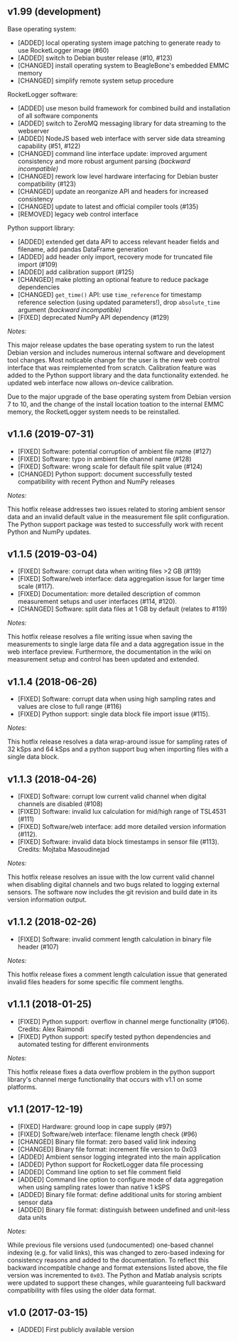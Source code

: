
## v1.99 (development)

Base operating system:
- [ADDED] local operating system image patching to generate ready to use RocketLogger image (#60)
- [ADDED] switch to Debian buster release (#10, #123)
- [CHANGED] install operating system to BeagleBone's embedded EMMC memory
- [CHANGED] simplify remote system setup procedure

RocketLogger software:
- [ADDED] use meson build framework for combined build and installation of all software components
- [ADDED] switch to ZeroMQ messaging library for data streaming to the webserver
- [ADDED] NodeJS based web interface with server side data streaming capability (#51, #122)
- [CHANGED] command line interface update: improved argument consistency and more robust argument parsing _(backward incompatible)_
- [CHANGED] rework low level hardware interfacing for Debian buster compatibility (#123)
- [CHANGED] update an reorganize API and headers for increased consistency
- [CHANGED] update to latest and official compiler tools (#135)
- [REMOVED] legacy web control interface

Python support library:
- [ADDED] extended get data API to access relevant header fields and filename, add pandas DataFrame generation
- [ADDED] add header only import, recovery mode for truncated file import (#109)
- [ADDED] add calibration support (#125)
- [CHANGED] make plotting an optional feature to reduce package dependencies
- [CHANGED] `get_time()` API: use `time_reference` for timestamp reference selection (using updated parameters!), drop `absolute_time` argument _(backward incompatible)_
- [FIXED] deprecated NumPy API dependency (#129)


_Notes:_

This major release updates the base operating system to run the latest Debian version and includes numerous internal software and development tool changes. Most noticable change for the user is the new web control interface that was reimplemented from scratch.
Calibration feature was added to the Python support library and the data functionality extended. he updated web interface now allows on-device calibration.

Due to the major upgrade of the base operating system from Debian version 7 to 10, and the change of the install location toation to the internal EMMC memory, the RocketLogger system needs to be reinstalled.


## v1.1.6 (2019-07-31)

- [FIXED] Software: potential corruption of ambient file name (#127)
- [FIXED] Software: typo in ambient file channel name (#128)
- [FIXED] Software: wrong scale for default file split value (#124)
- [CHANGED] Python support: document successfully tested compatibility with recent Python and NumPy releases

_Notes:_

This hotfix release addresses two issues related to storing ambient sensor data and an invalid default value in the measurement file split configuration. The Python support package was tested to successfully work with recent Python and NumPy updates.


## v1.1.5 (2019-03-04)

- [FIXED] Software: corrupt data when writing files >2 GB (#119)
- [FIXED] Software/web interface: data aggregation issue for larger time scale (#117).
- [FIXED] Documentation: more detailed description of common measurement setups and user interfaces (#114, #120).
- [CHANGED] Software: split data files at 1 GB by default (relates to #119)

_Notes:_

This hotfix release resolves a file writing issue when saving the measurements to single large data file and a data aggregation issue in the web interface preview. Furthermore, the documentation in the wiki on measurement setup and control has been updated and extended.


## v1.1.4 (2018-06-26)

- [FIXED] Software: corrupt data when using high sampling rates and values are close to full range (#116)
- [FIXED] Python support: single data block file import issue (#115).

_Notes:_

This hotfix release resolves a data wrap-around issue for sampling rates of 32 kSps and 64 kSps and a python support bug when importing files with a single data block.


## v1.1.3 (2018-04-26)

- [FIXED] Software: corrupt low current valid channel when digital channels are disabled (#108)
- [FIXED] Software: invalid lux calculation for mid/high range of TSL4531 (#111)
- [FIXED] Software/web interface: add more detailed version information (#112).
- [FIXED] Software: invalid data block timestamps in sensor file (#113). Credits: Mojtaba Masoudinejad

_Notes:_

This hotfix release resolves an issue with the low current valid channel when disabling digital channels and two bugs related to logging external sensors.
The software now includes the git revision and build date in its version information output.


## v1.1.2 (2018-02-26)

- [FIXED] Software: invalid comment length calculation in binary file header (#107)

_Notes:_

This hotfix release fixes a comment length calculation issue that generated invalid files headers for some specific file comment lengths.


## v1.1.1 (2018-01-25)

- [FIXED] Python support: overflow in channel merge functionality (#106). Credits: Alex Raimondi
- [FIXED] Python support: specify tested python dependencies and automated testing for different environments

_Notes:_

This hotfix release fixes a data overflow problem in the python support library's channel merge functionality that occurs with v1.1 on some platforms.


## v1.1 (2017-12-19)

- [FIXED] Hardware: ground loop in cape supply (#97)
- [FIXED] Software/web interface: filename length check (#96)
- [CHANGED] Binary file format: zero based valid link indexing
- [CHANGED] Binary file format: increment file version to 0x03
- [ADDED] Ambient sensor logging integrated into the main application
- [ADDED] Python support for RocketLogger data file processing
- [ADDED] Command line option to set file comment field
- [ADDED] Command line option to configure mode of data aggregation when using sampling rates lower than native 1 kSPS
- [ADDED] Binary file format: define additional units for storing ambient sensor data
- [ADDED] Binary file format: distinguish between undefined and unit-less data units

_Notes:_

While previous file versions used (undocumented) one-based channel indexing (e.g. for valid links), this was changed to zero-based indexing for consistency reasons and added to the documentation. To reflect this backward incompatible change and format extensions listed above, the file version was incremented to `0x03`. The Python and Matlab analysis scripts were updated to support these changes, while guaranteeing full backward compatibility with files using the older data format.


## v1.0 (2017-03-15)

- [ADDED] First publicly available version
